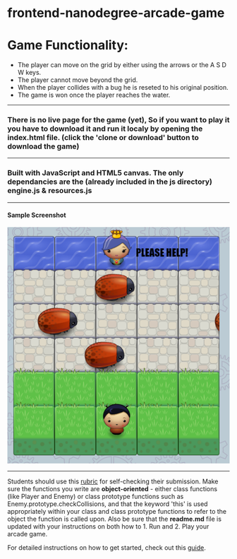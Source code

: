 frontend-nanodegree-arcade-game
===============================
# Game Functionality:
 * The player can move on the grid by either using the arrows or the A S D W keys.
 * The player cannot move beyond the grid.
 * When the player collides with a bug he is reseted to his original position.
 * The game is won once the player reaches the water.
---
### There is no live page for the game (yet), So if you want to play it you have to download it and run it localy by opening the index.html file. (click the 'clone or download' button to download the game)
---
### Built with JavaScript and HTML5 canvas. The only dependancies are the (already included in the js directory) engine.js & resources.js
---
#### Sample Screenshot
![alt text](images/game-screenshot.png "Game Screenshot")

---

Students should use this [rubric](https://review.udacity.com/#!/projects/2696458597/rubric) for self-checking their submission. Make sure the functions you write are **object-oriented** - either class functions (like Player and Enemy) or class prototype functions such as Enemy.prototype.checkCollisions, and that the keyword 'this' is used appropriately within your class and class prototype functions to refer to the object the function is called upon. Also be sure that the **readme.md** file is updated with your instructions on both how to 1. Run and 2. Play your arcade game.

For detailed instructions on how to get started, check out this [guide](https://docs.google.com/document/d/1v01aScPjSWCCWQLIpFqvg3-vXLH2e8_SZQKC8jNO0Dc/pub?embedded=true).